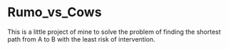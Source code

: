 # Rumo_vs_Cows
This is a little project of mine to solve the problem of finding the shortest path from A to B with the least risk of intervention.
